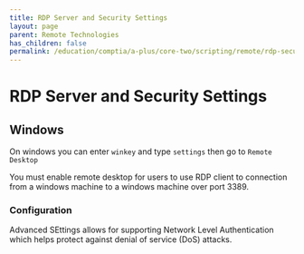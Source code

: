 ```yaml
---
title: RDP Server and Security Settings
layout: page
parent: Remote Technologies
has_children: false
permalink: /education/comptia/a-plus/core-two/scripting/remote/rdp-security/
---
```


# RDP Server and Security Settings

## Windows

On windows you can enter `winkey` and type `settings` then go to `Remote Desktop`

You must enable remote desktop for users to use RDP client to connection from a windows machine to a windows machine over port 3389. 

### Configuration

Advanced SEttings allows for supporting Network Level Authentication which helps protect against denial of service (DoS) attacks.